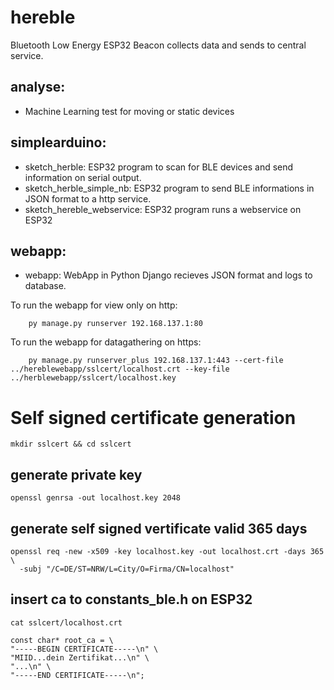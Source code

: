 # hereble
Bluetooth Low Energy ESP32 Beacon collects data and sends to central service.

## analyse:
- Machine Learning test for moving or static devices

## simplearduino:
- sketch_herble:
    ESP32 program to scan for BLE devices and send information on serial output.
- sketch_herble_simple_nb:
    ESP32 program to send BLE informations in JSON format to a http service.
- sketch_hereble_webservice:
    ESP32 program runs a webservice on ESP32

## webapp:
- webapp:
    WebApp in Python Django recieves JSON format and logs to database.

To run the webapp for view only on http: 
```
    py manage.py runserver 192.168.137.1:80 
```

To run the webapp for datagathering on https: 
```
    py manage.py runserver_plus 192.168.137.1:443 --cert-file ../hereblewebapp/sslcert/localhost.crt --key-file ../herblewebapp/sslcert/localhost.key
```


# Self signed certificate generation
```
mkdir sslcert && cd sslcert
```
## generate private key
```
openssl genrsa -out localhost.key 2048
```
## generate self signed vertificate valid 365 days
```
openssl req -new -x509 -key localhost.key -out localhost.crt -days 365 \
  -subj "/C=DE/ST=NRW/L=City/O=Firma/CN=localhost"
```
## insert ca to constants_ble.h on ESP32
```
cat sslcert/localhost.crt
```
```
const char* root_ca = \
"-----BEGIN CERTIFICATE-----\n" \
"MIID...dein Zertifikat...\n" \
"...\n" \
"-----END CERTIFICATE-----\n";
```